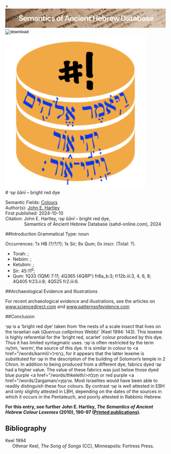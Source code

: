 <div id="modal" class="modal">
  <div class="modal-content">
    <span class="close">&times;</span>
    <div class="modal-body" id="modal-body"></div>
  </div>
</div><html><body><img id="banner" src="../../images/banners/banner.png" alt="banner" /></body></html>

<div><input id="download" title="Download/print the document" type="image" onclick="print_document()" src="../../images/icons/download3.png" alt="download" /></div><div><a id="shebanq" title="Word in SHEBANQ" href="https://shebanq.ancient-data.org/hebrew/word?id=1CNJin" target="_blank"><img src="../../images/icons/shebanq.png" alt="shebanq"></a></div># שָׁנִי <i>šānī</i> – bright red dye

Semantic Fields:
[Colours](../semantic_fields/colours.md)&nbsp;&nbsp;&nbsp;<br>Author(s):
[John E. Hartley](../contributors/john_e._hartley.md)<br>
First published: 2024-10-10<br>Citation: John E. Hartley, שָׁנִי <i>šānī</i> – bright red dye, <br>                    &nbsp;&nbsp;&nbsp;&nbsp;&nbsp;&nbsp;&nbsp;&nbsp;&nbsp;&nbsp;&nbsp;&nbsp;&nbsp;&nbsp;                    Semantics of Ancient Hebrew Database (sahd-online.com), 2024



##Introduction
Grammatical Type: noun

Occurrences: ?x HB (?/?/?); 1x Sir; 8x Qum; 0x inscr. (Total:
?).

* Torah: ;
* Nebiim: ;
* Ketubim: ;
* Sir: 45:11<sup><small>B</small></sup>;
* Qum: 1Q33 (1QM) 7:11; 
4Q365 (4QRP<small><sup>c</sup></small>) 
fr8a_b:3; fr12b.iii:3, 4, 6, 8;
4Q405 fr23.ii:8; 
4Q525 fr2.iii:6.


##Archaeological Evidence and Illustrations

For recent archaeological evidence and illustrations, see the articles on
<a href="https://www.sciencedirect.com/science/article/abs/pii/S2352409X24003018?via%3Dihub" target="_blank" rel="noopener noreferrer">www.sciencedirect.com</a> and
<a href="https://www.patternsofevidence.com/2024/08/09/biblical-scarlet-worm-dye-found-in-judean-desert-cave-of-skulls/" target="_blank" rel="noopener noreferrer">www.patternsofevidence.com</a>


##Conclusion

<span dir="rtl" lang="he">שָׁנִי</span> is a ‘bright red dye’ taken from ‘the nests of a scale insect that lives on the Israelian oak (<i>Quercus calliprinos</i> Webb)’ (Keel 1994: 143). This lexeme is highly referential for the ‘bright red, scarlet’ colour produced by this dye. Thus it has limited syntagmatic uses. <span dir="rtl" lang="he">שָׁנִי</span> is often restricted by the term <span dir="rtl" lang="he">תּוֹלֵעָה</span>, ‘worm’, the source of this dye. It is similar in colour to 
<a href="/words/karmil/><span dir="rtl" lang="he">כַּרְמִיל</span></a>, 
for it appears that the latter lexeme is substituted for <span dir="rtl" lang="he">שָׁנִי</span> in the description of the building of Solomon’s temple in 2 Chron. In addition to being produced from a different dye, fabrics dyed <span dir="rtl" lang="he">שָׁנִי</span> had a higher value. The value of these fabrics was just below those dyed blue purple 
<a href="/words/thkeleth/><span dir="rtl" lang="he">תְּכֵלֶת</span></a>
or red purple 
<a href="/words/2argaman/><span dir="rtl" lang="he">אַרְגָּמָן</span></a>. Most Israelites would have been able to readily distinguish these four colours. By contrast <span dir="rtl" lang="he">שָׁנִי</span> is well attested in EBH and only slightly attested in LBH, depending on the dates of the sources in which it occurs in the Pentateuch, and poorly attested in Rabbinic Hebrew.



<b>For this entry, see further John E. Hartley, <i>The Semantics of Ancient Hebrew Colour Lexemes</i> (2010), 190-97 (<a href="/store/printed_publications/">Printed publications</a>).</b>

## Bibliography

<div style="padding-left: 22px; text-indent: -22px;">
Keel 1994 <br>
Othmar Keel, <i>The Song of Songs</i> (CC), Minneapolis: Fortress Press.
</div>





